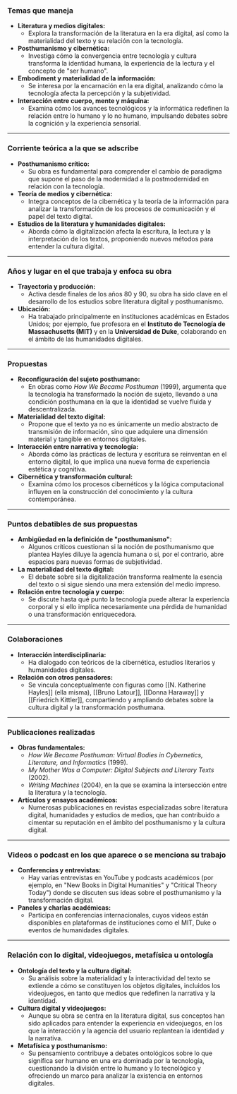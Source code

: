 ### Temas que maneja

- **Literatura y medios digitales:**
    - Explora la transformación de la literatura en la era digital, así como la materialidad del texto y su relación con la tecnología.
- **Posthumanismo y cibernética:**
    - Investiga cómo la convergencia entre tecnología y cultura transforma la identidad humana, la experiencia de la lectura y el concepto de "ser humano".
- **Embodiment y materialidad de la información:**
    - Se interesa por la encarnación en la era digital, analizando cómo la tecnología afecta la percepción y la subjetividad.
- **Interacción entre cuerpo, mente y máquina:**
    - Examina cómo los avances tecnológicos y la informática redefinen la relación entre lo humano y lo no humano, impulsando debates sobre la cognición y la experiencia sensorial.

---

### Corriente teórica a la que se adscribe

- **Posthumanismo crítico:**
    - Su obra es fundamental para comprender el cambio de paradigma que supone el paso de la modernidad a la postmodernidad en relación con la tecnología.
- **Teoría de medios y cibernética:**
    - Integra conceptos de la cibernética y la teoría de la información para analizar la transformación de los procesos de comunicación y el papel del texto digital.
- **Estudios de la literatura y humanidades digitales:**
    - Aborda cómo la digitalización afecta la escritura, la lectura y la interpretación de los textos, proponiendo nuevos métodos para entender la cultura digital.

---

### Años y lugar en el que trabaja y enfoca su obra

- **Trayectoria y producción:**
    - Activa desde finales de los años 80 y 90, su obra ha sido clave en el desarrollo de los estudios sobre literatura digital y posthumanismo.
- **Ubicación:**
    - Ha trabajado principalmente en instituciones académicas en Estados Unidos; por ejemplo, fue profesora en el **Instituto de Tecnología de Massachusetts (MIT)** y en la **Universidad de Duke**, colaborando en el ámbito de las humanidades digitales.

---

### Propuestas

- **Reconfiguración del sujeto posthumano:**
    - En obras como _How We Became Posthuman_ (1999), argumenta que la tecnología ha transformado la noción de sujeto, llevando a una condición posthumana en la que la identidad se vuelve fluida y descentralizada.
- **Materialidad del texto digital:**
    - Propone que el texto ya no es únicamente un medio abstracto de transmisión de información, sino que adquiere una dimensión material y tangible en entornos digitales.
- **Interacción entre narrativa y tecnología:**
    - Aborda cómo las prácticas de lectura y escritura se reinventan en el entorno digital, lo que implica una nueva forma de experiencia estética y cognitiva.
- **Cibernética y transformación cultural:**
    - Examina cómo los procesos cibernéticos y la lógica computacional influyen en la construcción del conocimiento y la cultura contemporánea.

---

### Puntos debatibles de sus propuestas

- **Ambigüedad en la definición de "posthumanismo":**
    - Algunos críticos cuestionan si la noción de posthumanismo que plantea Hayles diluye la agencia humana o si, por el contrario, abre espacios para nuevas formas de subjetividad.
- **La materialidad del texto digital:**
    - El debate sobre si la digitalización transforma realmente la esencia del texto o si sigue siendo una mera extensión del medio impreso.
- **Relación entre tecnología y cuerpo:**
    - Se discute hasta qué punto la tecnología puede alterar la experiencia corporal y si ello implica necesariamente una pérdida de humanidad o una transformación enriquecedora.

---

### Colaboraciones

- **Interacción interdisciplinaria:**
    - Ha dialogado con teóricos de la cibernética, estudios literarios y humanidades digitales.
- **Relación con otros pensadores:**
    - Se vincula conceptualmente con figuras como [[N. Katherine Hayles]] (ella misma), [[Bruno Latour]], [[Donna Haraway]] y [[Friedrich Kittler]], compartiendo y ampliando debates sobre la cultura digital y la transformación posthumana.

---

### Publicaciones realizadas

- **Obras fundamentales:**
    - _How We Became Posthuman: Virtual Bodies in Cybernetics, Literature, and Informatics_ (1999).
    - _My Mother Was a Computer: Digital Subjects and Literary Texts_ (2002).
    - _Writing Machines_ (2004), en la que se examina la intersección entre la literatura y la tecnología.
- **Artículos y ensayos académicos:**
    - Numerosas publicaciones en revistas especializadas sobre literatura digital, humanidades y estudios de medios, que han contribuido a cimentar su reputación en el ámbito del posthumanismo y la cultura digital.

---

### Videos o podcast en los que aparece o se menciona su trabajo

- **Conferencias y entrevistas:**
    - Hay varias entrevistas en YouTube y podcasts académicos (por ejemplo, en "New Books in Digital Humanities" y "Critical Theory Today") donde se discuten sus ideas sobre el posthumanismo y la transformación digital.
- **Paneles y charlas académicas:**
    - Participa en conferencias internacionales, cuyos videos están disponibles en plataformas de instituciones como el MIT, Duke o eventos de humanidades digitales.

---

### Relación con lo digital, videojuegos, metafísica u ontología

- **Ontología del texto y la cultura digital:**
    - Su análisis sobre la materialidad y la interactividad del texto se extiende a cómo se constituyen los objetos digitales, incluidos los videojuegos, en tanto que medios que redefinen la narrativa y la identidad.
- **Cultura digital y videojuegos:**
    - Aunque su obra se centra en la literatura digital, sus conceptos han sido aplicados para entender la experiencia en videojuegos, en los que la interacción y la agencia del usuario replantean la identidad y la narrativa.
- **Metafísica y posthumanismo:**
    - Su pensamiento contribuye a debates ontológicos sobre lo que significa ser humano en una era dominada por la tecnología, cuestionando la división entre lo humano y lo tecnológico y ofreciendo un marco para analizar la existencia en entornos digitales.